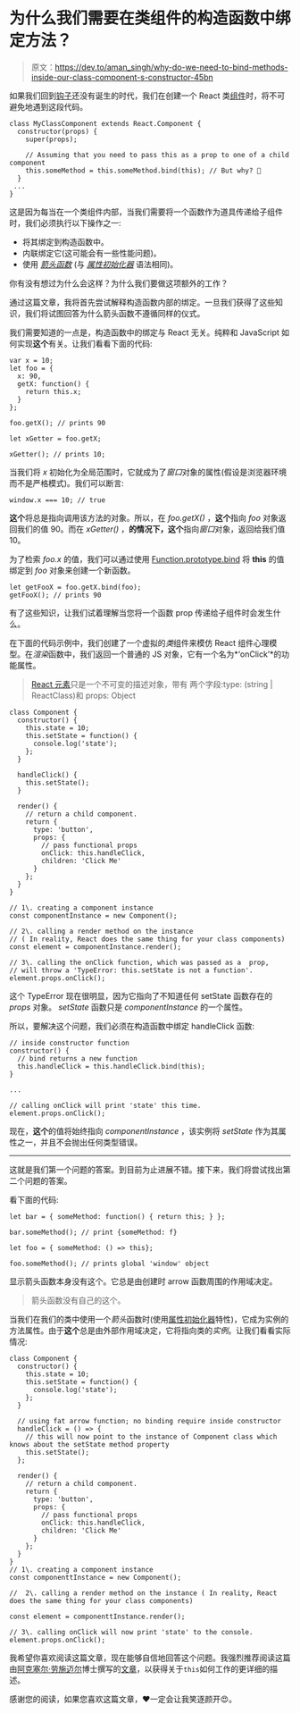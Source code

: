 # 为什么我们需要在类组件的构造函数中绑定方法？

> 原文：<https://dev.to/aman_singh/why-do-we-need-to-bind-methods-inside-our-class-component-s-constructor-45bn>

如果我们回到[钩子](https://reactjs.org/docs/hooks-intro.html)还没有诞生的时代，我们在创建一个 React 类[组件](https://reactjs.org/docs/components-and-props.html#function-and-class-components)时，将不可避免地遇到这段代码。

```
class MyClassComponent extends React.Component {
  constructor(props) {
    super(props);

    // Assuming that you need to pass this as a prop to one of a child component
    this.someMethod = this.someMethod.bind(this); // But why? 🤔
  }
 ... 
} 
```

这是因为每当在一个类组件内部，当我们需要将一个函数作为道具传递给子组件时，我们必须执行以下操作之一:

*   将其绑定到构造函数中。
*   内联绑定它(这可能会有一些性能问题)。
*   使用 [*箭头函数*](https://developer.mozilla.org/en-US/docs/Web/JavaScript/Reference/Functions/Arrow_functions) (与 [*属性初始化器*](https://babeljs.io/docs/en/babel-plugin-proposal-class-properties) 语法相同)。

你有没有想过为什么会这样？为什么我们要做这项额外的工作？

通过这篇文章，我将首先尝试解释构造函数内部的绑定。一旦我们获得了这些知识，我们将试图回答为什么箭头函数不遵循同样的仪式。

我们需要知道的一点是，构造函数中的绑定与 React 无关。纯粹和 JavaScript 如何实现**这个**有关。让我们看看下面的代码:

```
var x = 10;
let foo = {
  x: 90,
  getX: function() {
    return this.x;
  }
};

foo.getX(); // prints 90

let xGetter = foo.getX;

xGetter(); // prints 10; 
```

当我们将 *x* 初始化为全局范围时，它就成为了*窗口*对象的属性(假设是浏览器环境而不是严格模式)。我们可以断言:

```
window.x === 10; // true 
```

**这个**将总是指向调用该方法的对象。所以，在 *foo.getX()* ，**这个**指向 *foo* 对象返回我们的值 90。而在 *xGetter()* ，**的情况下，这个**指向*窗口*对象，返回给我们值 10。

为了检索 *foo.x* 的值，我们可以通过使用 [Function.prototype.bind](https://developer.mozilla.org/en-US/docs/Web/JavaScript/Reference/Global_objects/Function/bind) 将 **this** 的值绑定到 *foo* 对象来创建一个新函数。

```
let getFooX = foo.getX.bind(foo);
getFooX(); // prints 90 
```

有了这些知识，让我们试着理解当您将一个函数 prop 传递给子组件时会发生什么。

在下面的代码示例中，我们创建了一个虚拟的*类*组件来模仿 React 组件心理模型。在*渲染*函数中，我们返回一个普通的 JS 对象，它有一个名为*‘onClick’*的功能属性。

> [React 元素](https://reactjs.org/blog/2015/12/18/react-components-elements-and-instances.html#elements-describe-the-tree)只是一个不可变的描述对象，带有
> 两个字段:type: (string | ReactClass)和 props: Object

```
class Component {
  constructor() {
    this.state = 10;
    this.setState = function() {
      console.log('state');
    };
  }

  handleClick() {
    this.setState();
  }

  render() {
    // return a child component.
    return {
      type: 'button',
      props: {
        // pass functional props
        onClick: this.handleClick,
        children: 'Click Me'
      }
    };
  }
}

// 1\. creating a component instance
const componentInstance = new Component();

// 2\. calling a render method on the instance
// ( In reality, React does the same thing for your class components)
const element = componentInstance.render();

// 3\. calling the onClick function, which was passed as a  prop,
// will throw a 'TypeError: this.setState is not a function'.
element.props.onClick(); 
```

这个 TypeError 现在很明显，因为它指向了不知道任何 setState 函数存在的 *props* 对象。 *setState* 函数只是 *componentInstance* 的一个属性。

所以，要解决这个问题，我们必须在构造函数中绑定 handleClick 函数:

```
// inside constructor function
constructor() {
  // bind returns a new function
  this.handleClick = this.handleClick.bind(this);
}

...

// calling onClick will print 'state' this time.
element.props.onClick(); 
```

现在，**这个**的值将始终指向 *componentInstance* ，该实例将 *setState* 作为其属性之一，并且不会抛出任何类型错误。

* * *

这就是我们第一个问题的答案。到目前为止进展不错。接下来，我们将尝试找出第二个问题的答案。

看下面的代码:

```
let bar = { someMethod: function() { return this; } };

bar.someMethod(); // print {someMethod: f}

let foo = { someMethod: () => this};

foo.someMethod(); // prints global 'window' object 
```

显示箭头函数本身没有这个。它总是由创建时 arrow 函数周围的作用域决定。

> 箭头函数没有自己的这个。

当我们在我们的类中使用一个*箭头*函数时(使用[属性初始化器](https://babeljs.io/docs/en/babel-plugin-proposal-class-properties)特性)，它成为实例的方法属性。由于**这个**总是由外部作用域决定，它将指向类的*实例*。让我们看看实际情况:

```
class Component {
  constructor() {
    this.state = 10;
    this.setState = function() {
      console.log('state');
    };
  }

  // using fat arrow function; no binding require inside constructor
  handleClick = () => {
    // this will now point to the instance of Component class which knows about the setState method property
    this.setState();
  };

  render() {
    // return a child component.
    return {
      type: 'button',
      props: {
        // pass functional props
        onClick: this.handleClick,
        children: 'Click Me'
      }
    };
  }
}
// 1\. creating a component instance
const componenttInstance = new Component();

//  2\. calling a render method on the instance ( In reality, React does the same thing for your class components)

const element = componenttInstance.render();

// 3\. calling onClick will now print 'state' to the console.
element.props.onClick(); 
```

我希望你喜欢阅读这篇文章，现在能够自信地回答这个问题。我强烈推荐阅读这篇由[阿克塞尔·劳施迈尔](https://twitter.com/rauschma)博士撰写的[文章](http://2ality.com/2017/12/alternate-this.html)，以获得关于`this`如何工作的更详细的描述。

感谢您的阅读，如果您喜欢这篇文章，❤️一定会让我笑逐颜开😍。